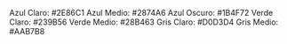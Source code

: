 Azul Claro: #2E86C1
Azul Medio: #2874A6
Azul Oscuro: #1B4F72
Verde Claro: #239B56
Verde Medio: #28B463
Gris Claro: #D0D3D4
Gris Medio: #AAB7B8
